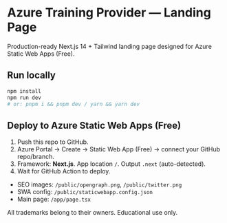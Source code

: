# Azure Training Provider — Landing Page

Production-ready Next.js 14 + Tailwind landing page designed for Azure Static Web Apps (Free).

## Run locally
```bash
npm install
npm run dev
# or: pnpm i && pnpm dev / yarn && yarn dev
```

## Deploy to Azure Static Web Apps (Free)
1. Push this repo to GitHub.
2. Azure Portal → Create → Static Web App (Free) → connect your GitHub repo/branch.
3. Framework: **Next.js**. App location `/`. Output `.next` (auto-detected).
4. Wait for GitHub Action to deploy.

- SEO images: `/public/opengraph.png`, `/public/twitter.png`
- SWA config: `/public/staticwebapp.config.json`
- Main page: `/app/page.tsx`

All trademarks belong to their owners. Educational use only.